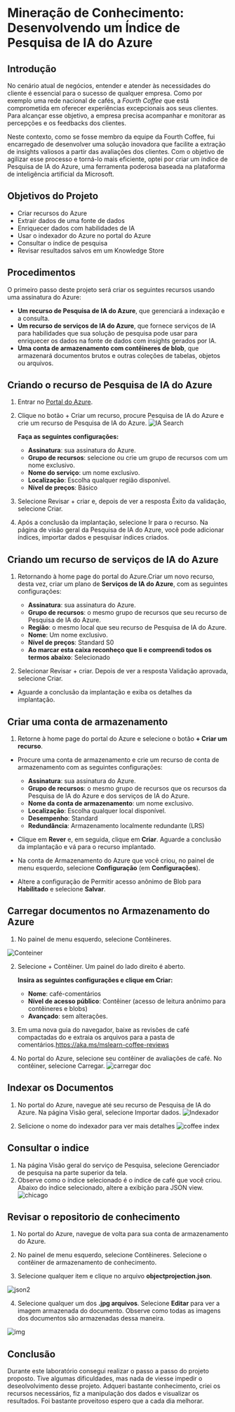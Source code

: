 # Mineração de Conhecimento: Desenvolvendo um Índice de Pesquisa de IA do Azure 
## Introdução
No cenário atual de negócios, entender e atender às necessidades do cliente é essencial para o sucesso de qualquer empresa. Como  por exemplo uma rede nacional de cafés, 
a *Fourth Coffee*  que está comprometida em oferecer experiências excepcionais aos seus clientes. Para alcançar esse objetivo, a empresa  precisa acompanhar e monitorar as  percepções e os feedbacks dos clientes.

Neste contexto, como  se fosse membro da equipe da Fourth Coffee, fui encarregado de desenvolver uma solução inovadora que facilite a extração de insights valiosos a partir das avaliações dos clientes. 
Com o objetivo de agilizar esse processo e torná-lo mais eficiente, optei por criar um índice de Pesquisa de IA do Azure, uma ferramenta poderosa baseada na plataforma de inteligência artificial
da Microsoft.

## Objetivos do Projeto


* Criar recursos do Azure
* Extrair dados de uma fonte de dados
* Enriquecer dados com habilidades de IA
* Usar o indexador do Azure no portal do Azure
* Consultar o índice de pesquisa
* Revisar resultados salvos em um Knowledge Store
## Procedimentos

O primeiro passo deste projeto será criar os seguintes recursos usando uma assinatura do Azure:

* **Um recurso de Pesquisa de IA do Azure**, que gerenciará a indexação e a consulta.
* **Um recurso de serviços de IA do Azure**, que fornece serviços de IA para habilidades que sua solução de pesquisa pode usar para enriquecer os dados na fonte de dados com insights gerados por IA.
* **Uma conta de armazenamento com contêineres de blob**, que armazenará documentos brutos e outras coleções de tabelas, objetos ou arquivos.

## Criando o recurso de Pesquisa de IA do Azure

1. Entrar no [Portal do Azure](https://portal.azure.com/).

2. Clique no botão + Criar um recurso, procure Pesquisa de IA do Azure e crie um recurso de Pesquisa de IA do Azure.
   ![IA Search](https://github.com/siqueirago/mineracao-de-conhecimentos/assets/152822615/4c1bb21c-5ab3-4188-8fe7-62d33a30fd0e)


   
   **Faça  as seguintes configurações:**

   * **Assinatura**: sua assinatura do Azure.
   * **Grupo de recursos**: selecione ou crie         um grupo de recursos com um nome exclusivo.
   * **Nome do serviço**: um nome exclusivo.
   * **Localização**: Escolha qualquer região disponível.
   * **Nível de preços**: Básico
4. Selecione Revisar + criar e, depois de ver a resposta Êxito da validação, selecione Criar.

5. Após a conclusão da implantação, selecione Ir para o recurso. Na página de visão geral da Pesquisa de IA do Azure, você pode adicionar índices, importar dados e pesquisar índices criados.

## Criando  um recurso de serviços de IA do Azure

1. Retornando à home page do portal do Azure.Criar um novo recurso, desta vez, criar um plano de **Serviços de IA do Azure**, com as seguintes configurações:
  
   * **Assinatura**: sua assinatura do Azure.
   * **Grupo de recursos**: o mesmo grupo de recursos que seu recurso de Pesquisa de IA do Azure.
   * **Região**: o mesmo local que seu recurso de Pesquisa de IA do Azure.
   * **Nome**: Um nome exclusivo.
   * **Nível de preços**: Standard S0
   * **Ao marcar esta caixa reconheço que li e compreendi todos os termos abaixo**: Selecionado
2. Selecionar Revisar + criar. Depois de ver a resposta Validação aprovada, selecione Criar.
* Aguarde a conclusão da implantação e exiba os detalhes da implantação.
  
## Criar uma conta de armazenamento

1. Retorne à home page do portal do Azure e selecione o botão **+ Criar um recurso**.
* Procure uma conta de armazenamento e crie um recurso de conta de armazenamento com as seguintes configurações:
  
  * **Assinatura**: sua assinatura do Azure.
  * **Grupo de recursos**: o mesmo grupo de recursos que os recursos da Pesquisa de IA do Azure e dos serviços de IA do Azure.
  * **Nome da conta de armazenamento**: um nome exclusivo.
  * **Localização**: Escolha qualquer local disponível.
  * **Desempenho**: Standard
  * **Redundância**: Armazenamento localmente redundante (LRS)
    
* Clique em **Rever** e, em seguida, clique em **Criar**. Aguarde a conclusão da implantação e vá para o recurso implantado.
* Na conta de Armazenamento do Azure que você criou, no painel de menu esquerdo, selecione **Configuração** (em **Configurações**).
* Altere a configuração de Permitir acesso anônimo de Blob para **Habilitado** e selecione **Salvar**.
  
## Carregar documentos no Armazenamento do Azure
1. No painel de menu esquerdo, selecione Contêineres.
   
![Conteiner](https://github.com/siqueirago/mineracao-de-conhecimentos/assets/152822615/88ea8b55-5d19-46f4-8294-66c4a571f948)

2. Selecione + Contêiner. Um painel do lado direito é aberto.

    **Insira as seguintes configurações e clique em Criar:**
    * **Nome**: café-comentários
    * **Nível de acesso público**: Contêiner (acesso de leitura anônimo para contêineres e blobs)
    * **Avançado**: sem alterações.
3. Em uma nova guia do navegador, baixe as revisões de café compactadas do e extraia os arquivos para a pasta de comentários.https://aka.ms/mslearn-coffee-reviews

4. No portal do Azure, selecione seu contêiner de avaliações de café. No contêiner, selecione Carregar.
![carregar doc](https://github.com/siqueirago/mineracao-de-conhecimentos/assets/152822615/8c6cbd94-81d5-4936-8a7d-84feff8ffb01)

## Indexar os Documentos
1. No portal do Azure, navegue até seu recurso de Pesquisa de IA do Azure. Na página Visão geral, selecione Importar dados.
![Indexador](https://github.com/siqueirago/mineracao-de-conhecimentos/assets/152822615/0b795600-3356-4165-9439-6690bfa1d123)

2. Selicione o nome do indexador para ver mais detalhes
![coffee index](https://github.com/siqueirago/mineracao-de-conhecimentos/assets/152822615/1b797bb8-26c2-4ed6-9f80-7d0e533c3f18)

## Consultar o indice
1. Na página Visão geral do serviço de Pesquisa, selecione Gerenciador de pesquisa na parte superior da tela.
2. Observe como o índice selecionado é o índice de café que você criou. Abaixo do índice selecionado, altere a exibição para JSON view.
![chicago](https://github.com/siqueirago/mineracao-de-conhecimentos/assets/152822615/0f31d63b-bc09-42dd-a2a5-c32b8630f63f)

## Revisar o repositorio de conhecimento
1. No portal do Azure, navegue de volta para sua conta de armazenamento do Azure.

2. No painel de menu esquerdo, selecione Contêineres. Selecione o contêiner de armazenamento de conhecimento.
3. Selecione qualquer item e clique no arquivo **objectprojection.json**.

![json2](https://github.com/siqueirago/mineracao-de-conhecimentos/assets/152822615/44f58157-5e10-47f1-a018-92f498eb459d)

4. Selecione qualquer um dos **.jpg arquivos**. Selecione **Editar** para ver a imagem armazenada do documento. Observe como todas as imagens dos documentos são armazenadas dessa maneira.

![img](https://github.com/siqueirago/mineracao-de-conhecimentos/assets/152822615/57248bb9-e1d0-41ba-a352-eb5ddeea524a)

## Conclusão
Durante este laboratório consegui realizar o passo a passo do projeto proposto. Tive algumas dificuldades, mas nada de viesse impedir o deseolvolvimento desse projeto.
Adqueri bastante conhecimento, criei os recursos necessários, fiz a manipulação dos dados e visualizar os resultados. Foi bastante proveitoso espero que a cada dia 
melhorar.




   







